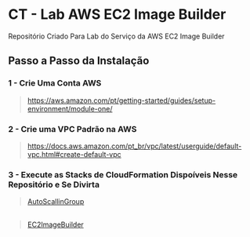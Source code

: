 # CT - Lab AWS EC2 Image Builder

Repositório Criado Para Lab do Serviço da AWS EC2 Image Builder

## Passo a Passo da Instalação

### 1 - Crie Uma Conta AWS
  
>  https://aws.amazon.com/pt/getting-started/guides/setup-environment/module-one/

### 2 - Crie uma VPC Padrão na AWS

>    https://docs.aws.amazon.com/pt_br/vpc/latest/userguide/default-vpc.html#create-default-vpc

### 3 - Execute as Stacks de CloudFormation Dispoíveis Nesse Repositório e Se Divirta

>  [AutoScallinGroup](./CloudFormation/cf-asg-ec2-image-builder-linux.yaml)

##

>  [EC2ImageBuilder](./CloudFormation/cf-ec2-image-builder-linux.yml)

